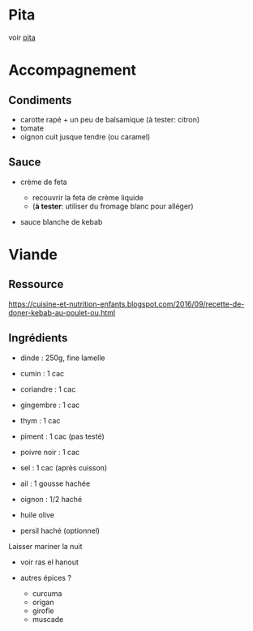 # Pita
voir [pita](../pain/pita.md)

# Accompagnement

## Condiments
- carotte rapé + un peu de balsamique (à tester: citron)
- tomate
- oignon cuit jusque tendre (ou caramel)

## Sauce
- crème de feta
    - recouvrir la feta de crème liquide
    - (**à tester**: utiliser du fromage blanc pour alléger)

- sauce blanche de kebab


# Viande

## Ressource
https://cuisine-et-nutrition-enfants.blogspot.com/2016/09/recette-de-doner-kebab-au-poulet-ou.html

## Ingrédients
- dinde         : 250g, fine lamelle

- cumin         : 1 cac
- coriandre     : 1 cac
- gingembre     : 1 cac
- thym          : 1 cac
- piment        : 1 cac (pas testé)
- poivre noir   : 1 cac
- sel           : 1 cac (après cuisson)
- ail           : 1 gousse hachée
- oignon        : 1/2 haché
- huile olive
- persil haché (optionnel)

Laisser mariner la nuit

- voir ras el hanout

- autres épices ?
    - curcuma
    - origan
    - girofle
    - muscade
